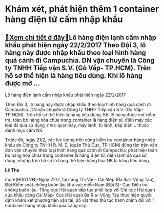 Khám xét, phát hiện thêm 1 container hàng điện tử cấm nhập khẩu
===============================================================

[:gift:Xem chi tiết ở đây:gift:](https://hddtvn.com/kham-xet-phat-hien-them-1-container-hang-dien-tu-cam-nhap-khau/)Lô hàng điện lạnh cấm nhập khẩu phát hiện ngày 22/2/2017 Theo Đội 3, lô hàng này được nhập khẩu theo loại hình hàng quá cảnh đi Campuchia. DN vận chuyển là Công ty TNHH Tiếp vận S.V. (Gò Vấp- TP.HCM). Trên hồ sơ thể hiện là hàng tiêu dùng. Khi lô hàng được mở …
---------------------------------------------------------------------------------------------------------------------------------------------------------------------------------------------------------------------------------------------------------------------







 






 Lô hàng điện lạnh cấm nhập khẩu phát hiện ngày 22/2/2017 


Theo Đội 3, lô hàng này được nhập khẩu theo loại hình hàng quá cảnh đi Campuchia. DN vận chuyển là Công ty TNHH Tiếp vận S.V. (Gò Vấp- TP.HCM). Trên hồ sơ thể hiện là hàng tiêu dùng. Khi lô hàng được mở kiểm tra, toàn bộ hàng hóa chứa trong container là hàng điện tử, điện máy các loại đã qua sử dụng, như: quạt máy, máy lạnh, tủ lạnh, bếp điện… thuộc danh mục cấm NK. 


 Trước đó, ngày 21/2, các lực lượng trên cũng kiểm tra container hàng nhập khẩu do Công ty TNHH R. M. E. (quận Thủ Đức, TP.HCM) đứng tên trên vận đơn vận chuyển theo loại hình hàng quá cảnh đi Campuchia, phát hiện toàn bộ hàng hóa chứa trong container là hàng điện tử, điện lạnh đã qua sử dụng, nhưng trên hồ sơ lô hàng thể hiện hàng hóa NK là hàng tiêu dùng.






**Lê Thu**



more(HDDTVN)-Ngày 22/2, tại cảng Thị Vải – Cái Mép (Bà Rịa- Vũng Tàu), Đội Kiểm soát chống buôn lậu khu vực miền Nam (Đội 3)- Cục Điều tra chống buôn lậu- Tổng cục Hải quan tiếp tục phối hợp với Chi cục Hải quan cửa khẩu cảng Cái Mép- Cục Hải quan Bà Rịa- Vũng Tàu thực hiện quyết định khám xét phương tiện vận tải, đồ vật theo thủ tục hành chính đối với 1 container hàng nhập khẩu qua cảng này.

